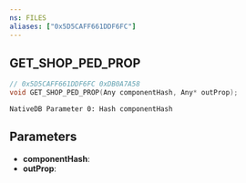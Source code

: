 ```yaml
---
ns: FILES
aliases: ["0x5D5CAFF661DDF6FC"]
---
```

## GET_SHOP_PED_PROP

```c
// 0x5D5CAFF661DDF6FC 0xDB0A7A58
void GET_SHOP_PED_PROP(Any componentHash, Any* outProp);
```

```
NativeDB Parameter 0: Hash componentHash
```

## Parameters
* **componentHash**: 
* **outProp**: 

